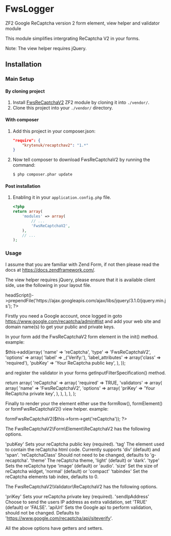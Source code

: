 FwsLogger
============

ZF2 Google ReCaptcha version 2 form element, view helper and validator module

This module simplifies intergrating ReCaptcha V2 in your forms.

Note: The view helper requires jQuery.

Installation
------------

### Main Setup

#### By cloning project

1. Install [FwsReCaptchaV2](https://github.com/krytenuk/recaptchav2) ZF2 module
   by cloning it into `./vendor/`.
2. Clone this project into your `./vendor/` directory.

#### With composer

1. Add this project in your composer.json:

    ```json
    "require": {
        "krytenuk/recaptchav2": "1.*"
    }
    ```

2. Now tell composer to download FwsReCaptchaV2 by running the command:

    ```bash
    $ php composer.phar update
    ```

#### Post installation

1. Enabling it in your `application.config.php` file.

    ```php
    <?php
    return array(
        'modules' => array(
            // ...
            'FwsReCaptchaV2',
        ),
        // ...
    );
    ```


### Usage

I assume that you are familiar with Zend Form, if not then please read the docs at https://docs.zendframework.com/.

The view helper requires jQuery, please ensure that it is available client side, use the following in your layout file.

<?php echo $this->headScript()->prependFile('https://ajax.googleapis.com/ajax/libs/jquery/3.1.0/jquery.min.js'); ?>

Firstly you need a Google account, once logged in goto https://www.google.com/recaptcha/admin#list and add your web site and domain name(s) to get your public and private keys.

In your form add the FwsReCaptchaV2 form element in the init() method.
example:

$this->add(array(
    'name' => 'reCaptcha',
    'type' => 'FwsReCaptchaV2',
    'options' => array(
        'label' => _('Verify:'),
        'label_attributes' => array('class' => 'required'),
        'pubKey' => 'Your ReCaptcha public key',
    ),
));

and register the validator in your forms getInputFilterSpecification() method.

return array(
    'reCaptcha' => array(
        'required' => TRUE,
        'validators' => array(
            array(
                'name' => 'FwsReCaptchaV2',
                'options' => array(
                    'priKey' => 'Your ReCaptcha private key',
                ),
            ),
        ),
    ),
);

Finally to render your the element either use the formRow(), formElement() or formFwsReCaptchaV2() view helper.
example:

<?php echo $this->formFwsReCaptchaV2($this->form->get('reCaptcha')); ?>

The FwsReCaptchaV2\Form\Element\ReCaptchaV2 has the following options.

'pubKey'            Sets your reCaptcha public key (required).
'tag'               The element used to contain the reCaptcha html code.  Currently supports 'div' (default) and 'span'.
'reCaptchaClass'    Should not need to be changed, defaults to 'g-recaptcha'.
'theme'             The reCaptcha theme, 'light' (default) or 'dark'.
'type'              Sets the reCaptcha type 'image' (default) or 'audio'.
'size'              Set the size of reCaptcha widget, 'normal' (default) or 'compact'
'tabindex'          Set the reCaptcha elements tab index, defaults to 0.

The FwsReCaptchaV2\Validator\ReCaptchaV2 has the following options.

'priKey'            Sets your reCaptcha private key (required).
'sendIpAddress'     Choose to send the users IP address as extra validation, set 'TRUE' (default) or 'FALSE'.
'apiUrl'            Sets the Google api to perform validation, should not be changed. Defaults to 'https://www.google.com/recaptcha/api/siteverify'.

All the above options have getters and setters.
